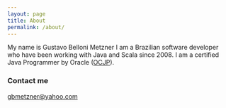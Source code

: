 ```yaml
---
layout: page
title: About
permalink: /about/
---
```


My name is Gustavo Belloni Metzner I am a Brazilian software developer who have been working with Java and Scala since 2008. 
I am a certified Java Programmer by Oracle ([OCJP](http://education.oracle.com/pls/web_prod-plq-dad/db_pages.getpage?page_id=5001&get_params=p_exam_id:1Z0-851)).

### Contact me

[gbmetzner@yahoo.com](mailto:gbmetzner@yahoo.com)